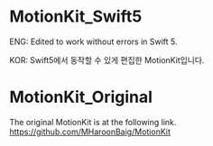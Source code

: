 # MotionKit_Swift5
ENG: Edited to work without errors in Swift 5.

KOR: Swift5에서 동작할 수 있게 편집한 MotionKit입니다.

# MotionKit_Original
The original MotionKit is at the following link.
https://github.com/MHaroonBaig/MotionKit
